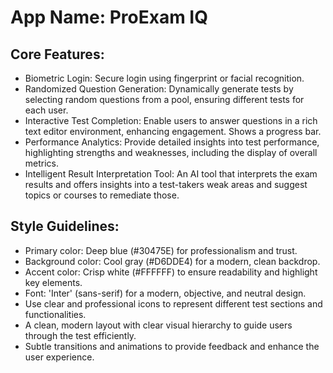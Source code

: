 # **App Name**: ProExam IQ

## Core Features:

- Biometric Login: Secure login using fingerprint or facial recognition.
- Randomized Question Generation: Dynamically generate tests by selecting random questions from a pool, ensuring different tests for each user.
- Interactive Test Completion: Enable users to answer questions in a rich text editor environment, enhancing engagement. Shows a progress bar.
- Performance Analytics: Provide detailed insights into test performance, highlighting strengths and weaknesses, including the display of overall metrics.
- Intelligent Result Interpretation Tool: An AI tool that interprets the exam results and offers insights into a test-takers weak areas and suggest topics or courses to remediate those.

## Style Guidelines:

- Primary color: Deep blue (#30475E) for professionalism and trust.
- Background color: Cool gray (#D6DDE4) for a modern, clean backdrop.
- Accent color: Crisp white (#FFFFFF) to ensure readability and highlight key elements.
- Font: 'Inter' (sans-serif) for a modern, objective, and neutral design.
- Use clear and professional icons to represent different test sections and functionalities.
- A clean, modern layout with clear visual hierarchy to guide users through the test efficiently.
- Subtle transitions and animations to provide feedback and enhance the user experience.